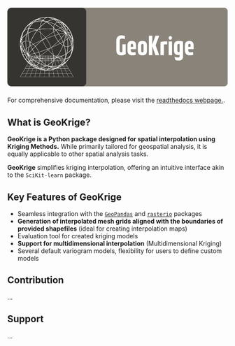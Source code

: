 <p align="center">
    <img alt="GeoKrige banner" src="docs/images/geokrige_baner.png"/>
</p>

For comprehensive documentation, please visit the [readthedocs webpage.](https://geokrige.readthedocs.io/latest/).

## What is GeoKrige?

**GeoKrige is a Python package designed for spatial interpolation using Kriging Methods.** While primarily tailored for 
geospatial analysis, it is equally applicable to other spatial analysis tasks.

**GeoKrige** simplifies kriging interpolation, offering an intuitive interface akin to the `SciKit-learn` package.

## Key Features of GeoKrige

- Seamless integration with the [`GeoPandas`](https://geopandas.org/en/stable/#) and [`rasterio`](https://rasterio.readthedocs.io/en/stable/) packages
- **Generation of interpolated mesh grids aligned with the boundaries of provided shapefiles** (ideal for creating 
interpolation maps)
- Evaluation tool for created kriging models
- **Support for multidimensional interpolation** (Multidimensional Kriging)
- Several default variogram models, flexibility for users to define custom models

## Contribution

...

## Support

...